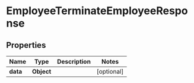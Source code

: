 

# EmployeeTerminateEmployeeResponse


## Properties

| Name | Type | Description | Notes |
|------------ | ------------- | ------------- | -------------|
|**data** | **Object** |  |  [optional] |



